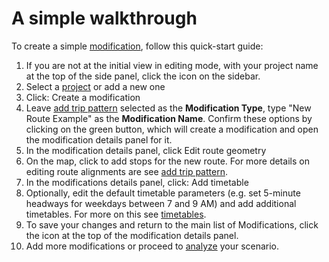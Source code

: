 # A simple walkthrough

To create a simple [modification](/docs/glossary#modification), follow this quick-start guide:

1. If you are not at the initial view in editing mode, with your project name at the top of the side panel, click the <i class="fa fa-cubes"></i> icon on the sidebar.
1. Select a [project](/docs/glossary#project) or add a new one
1. Click: <span class="btn btn-success"><i class="fa fa-plus"></i> Create a modification</span>
1. Leave [add trip pattern](/docs/edit-scenario/modifications#add-trip-pattern) selected as the **Modification Type**, type "New Route Example" as the **Modification Name**. Confirm these options by clicking on the green button, which will create a modification and open the modification details panel for it.
1. In the modification details panel, click <span class="btn btn-warning"><i class="fa fa-pencil"></i> Edit route geometry</span>
1. On the map, click to add stops for the new route. For more details on editing route alignments are see [add trip pattern](/docs/edit-scenario/modifications#add-trip-pattern).
1. In the modifications details panel, click: <span class="btn btn-success"><i class="fa fa-plus"></i> Add timetable</span>
1. Optionally, edit the default timetable parameters (e.g. set 5-minute headways for weekdays between 7 and 9 AM) and add additional timetables. For more on this see [timetables](/docs/edit-scenario/timetable).
1. To save your changes and return to the main list of Modifications, click the <i class="fa fa-chevron-left"></i> icon at the top of the modification details panel.
1. Add more modifications or proceed to [analyze](/docs/analysis) your scenario.
